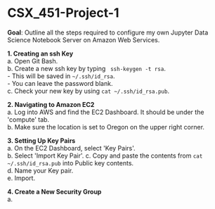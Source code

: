 # CSX_451-Project-1

**Goal**: Outline all the steps required to configure my own Jupyter Data Science Notebook Server on Amazon Web Services. 

**1. Creating an ssh Key**  
  a. Open Git Bash.  
  b. Create a new ssh key by typing ` ssh-keygen -t rsa`.  
    - This will be saved in `~/.ssh/id_rsa`.  
    - You can leave the password blank.  
  c. Check your new key by using `cat ~/.ssh/id_rsa.pub`.          

**2. Navigating to Amazon EC2**  
a. Log into AWS and find the EC2 Dashboard. It should be under the 'compute' tab.  
b. Make sure the location is set to Oregon on the upper right corner.  

**3. Setting Up Key Pairs**  
a. On the EC2 Dashboard, select 'Key Pairs'.  
b. Select 'Import Key Pair'.
c. Copy and paste the contents from `cat ~/.ssh/id_rsa.pub` into Public key contents.   
d. Name your Key pair.  
e. Import.  

**4. Create a New Security Group**  
a. 
